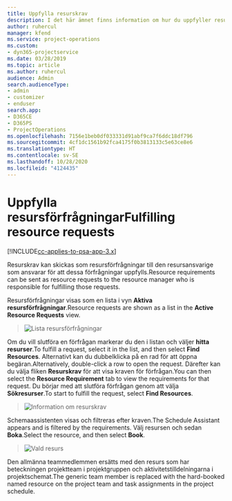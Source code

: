 ```yaml
---
title: Uppfylla resurskrav
description: I det här ämnet finns information om hur du uppfyller resurskrav.
author: ruhercul
manager: kfend
ms.service: project-operations
ms.custom:
- dyn365-projectservice
ms.date: 03/28/2019
ms.topic: article
ms.author: ruhercul
audience: Admin
search.audienceType:
- admin
- customizer
- enduser
search.app:
- D365CE
- D365PS
- ProjectOperations
ms.openlocfilehash: 7156e1beb0df033331d91abf9ca7f6ddc18df796
ms.sourcegitcommit: 4cf1dc1561b92fca4175f0b3813133c5e63ce8e6
ms.translationtype: HT
ms.contentlocale: sv-SE
ms.lasthandoff: 10/28/2020
ms.locfileid: "4124435"
---
```

# <a name="fulfilling-resource-requests"></a><span data-ttu-id="4094f-103">Uppfylla resursförfrågningar</span><span class="sxs-lookup"><span data-stu-id="4094f-103">Fulfilling resource requests</span></span>

[!INCLUDE[cc-applies-to-psa-app-3.x](../includes/cc-applies-to-psa-app-3x.md)]

<span data-ttu-id="4094f-104">Resurskrav kan skickas som resursförfrågningar till den resursansvarige som ansvarar för att dessa förfrågningar uppfylls.</span><span class="sxs-lookup"><span data-stu-id="4094f-104">Resource requirements can be sent as resource requests to the resource manager who is responsible for fulfilling those requests.</span></span>

<span data-ttu-id="4094f-105">Resursförfrågningar visas som en lista i vyn **Aktiva resursförfrågningar**.</span><span class="sxs-lookup"><span data-stu-id="4094f-105">Resource requests are shown as a list in the **Active Resource Requests** view.</span></span>

> ![Lista resursförfrågningar](media/Resource-Management-image59.png)

<span data-ttu-id="4094f-107">Om du vill slutföra en förfrågan markerar du den i listan och väljer **hitta resurser**.</span><span class="sxs-lookup"><span data-stu-id="4094f-107">To fulfill a request, select it in the list, and then select **Find Resources**.</span></span> <span data-ttu-id="4094f-108">Alternativt kan du dubbelklicka på en rad för att öppna begäran.</span><span class="sxs-lookup"><span data-stu-id="4094f-108">Alternatively, double-click a row to open the request.</span></span> <span data-ttu-id="4094f-109">Därefter kan du välja fliken **Resurskrav** för att visa kraven för förfrågan.</span><span class="sxs-lookup"><span data-stu-id="4094f-109">You can then select the **Resource Requirement** tab to view the requirements for that request.</span></span> <span data-ttu-id="4094f-110">Du börjar med att slutföra förfrågan genom att välja **Sökresurser**.</span><span class="sxs-lookup"><span data-stu-id="4094f-110">To start to fulfill the request, select **Find Resources**.</span></span>

> ![Information om resurskrav](media/Resource-Management-image60.png)

<span data-ttu-id="4094f-112">Schemaassistenten visas och filtreras efter kraven.</span><span class="sxs-lookup"><span data-stu-id="4094f-112">The Schedule Assistant appears and is filtered by the requirements.</span></span> <span data-ttu-id="4094f-113">Välj resursen och sedan **Boka**.</span><span class="sxs-lookup"><span data-stu-id="4094f-113">Select the resource, and then select **Book**.</span></span>

> ![Vald resurs](media/Resource-Management-image61.png)

<span data-ttu-id="4094f-115">Den allmänna teammedlemmen ersätts med den resurs som har beteckningen projektteam i projektgruppen och aktivitetstilldelningarna i projektschemat.</span><span class="sxs-lookup"><span data-stu-id="4094f-115">The generic team member is replaced with the hard-booked named resource on the project team and task assignments in the project schedule.</span></span>
